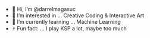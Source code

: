 - 👋 Hi, I’m @darrelmagasuc
- 👀 I’m interested in ... Creative Coding & Interactive Art
- 🌱 I’m currently learning ... Machine Learning
- ⚡ Fun fact: ... I play KSP a lot, maybe too much

<!---
darrelmagasuc/darrelmagasuc is a ✨ special ✨ repository because its `README.md` (this file) appears on your GitHub profile.
You can click the Preview link to take a look at your changes.
--->
